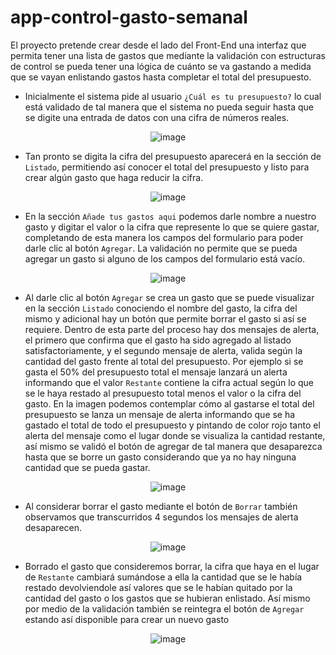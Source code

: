 # app-control-gasto-semanal
El proyecto pretende crear desde el lado del Front-End una interfaz que permita tener una lista de gastos que mediante la validación con estructuras de control se pueda tener una lógica de cuánto se va gastando a medida que se vayan enlistando gastos hasta completar el total del presupuesto.

+ Inicialmente el sistema pide al usuario ```¿Cuál es tu presupuesto?``` lo cual está validado de tal manera que el sistema no pueda seguir hasta que se digite una entrada de datos con una cifra de números reales.

<div align="center">
  
![image](https://user-images.githubusercontent.com/53632260/208369482-68c61cd1-8c9b-47a3-a565-145f9e005819.png)
  
</div>

+ Tan pronto se digita la cifra del presupuesto aparecerá en la sección de ```Listado```, permitiendo así conocer el total del presupuesto y listo para crear algún gasto que haga reducir la cifra.

<div align="center">

![image](https://user-images.githubusercontent.com/53632260/208357271-47794c2d-c9ca-4e81-9e1b-da6064c9523c.png)
  
</div>  

+ En la sección ```Añade tus gastos aqui``` podemos darle nombre a nuestro gasto y digitar el valor o la cifra que represente lo que se quiere gastar, completando de esta manera los campos del formulario para poder darle clic al botón ```Agregar```. La validación no permite que se pueda agregar un gasto si alguno de los campos del formulario está vacío.

<div align="center">

![image](https://user-images.githubusercontent.com/53632260/208369635-3e17cab2-07dc-424f-9989-e911ad1f12af.png)
  
</div>

+ Al darle clic al botón ```Agregar``` se crea un gasto que se puede visualizar en la sección ```Listado``` conociendo el nombre del gasto, la cifra del mismo y adicional hay un botón que permite borrar el gasto si así se requiere. Dentro de esta parte del proceso hay dos mensajes de alerta, el primero que confirma que el gasto ha sido agregado al listado satisfactoriamente, y el segundo mensaje de alerta, valida según la cantidad del gasto frente al total del presupuesto. Por ejemplo si se gasta el 50% del presupuesto total el mensaje lanzará un alerta informando que el valor ```Restante``` contiene la cifra actual según lo que se le haya restado al presupuesto total menos el valor o la cifra del gasto. En la imagen podemos contemplar cómo al gastarse el total del presupuesto se lanza un mensaje de alerta informando que se ha gastado el total de todo el presupuesto y pintando de color rojo tanto el alerta del mensaje como el lugar donde se visualiza la cantidad restante, así mismo se validó el botón de agregar de tal manera que desaparezca hasta que se borre un gasto considerando que ya no hay ninguna cantidad que se pueda gastar.

<div align="center">
  
![image](https://user-images.githubusercontent.com/53632260/208357333-776194d0-e904-4694-a2a1-8aa7115b50c3.png)
  
</div>

+ Al considerar borrar el gasto mediante el botón de ```Borrar``` también observamos que transcurridos 4 segundos los mensajes de alerta desaparecen.

<div align="center">
  
![image](https://user-images.githubusercontent.com/53632260/208357361-a4b5d65b-9712-4bec-b26e-c2f185c581bf.png)
  
</div>

+ Borrado el gasto que consideremos borrar, la cifra que haya en el lugar de ```Restante``` cambiará sumándose a ella la cantidad que se le había restado devolviendole así valores que se le habían quitado por la cantidad del gasto o los gastos que se hubieran enlistado. Así mismo por medio de la validación también se reintegra el botón de ```Agregar``` estando así disponible para crear un nuevo gasto

<div align="center">
  
![image](https://user-images.githubusercontent.com/53632260/208369831-490c3213-d5af-4441-b4e3-6623b77e1e4e.png)
 
</div>    
